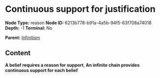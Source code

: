 # Continuous support for justification

**Node Type:** reason
**Node ID:** 6213b778-b91a-4a5b-94f5-63f708a74018
**Depth:** -1
**Terminal:** No

**Parent:** [Infinitism](infinitism.md)

## Content

**A belief requires a reason for support**, **An infinite chain provides continuous support for each belief**
